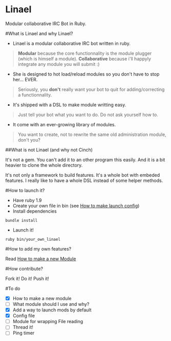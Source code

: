 Linael
======

Modular collaborative IRC Bot in Ruby.

#What is Linael and why Linael?

* Linael is a modular collaborative IRC bot written in ruby.
> **Modular** because the core functionnality is the module plugger (which is himself a module).
> **Collaborative** because i'll happyly integrate any module you will submit :)

* She is designed to hot load/reload modules so you don't have to stop her... EVER.
> Seriously, you **don't** really want your bot to quit for adding/correcting a functionnality.

* It's shipped with a DSL to make module writting easy.
> Just tell your bot what you want to do. Do not ask yourself how to.

* It come with an ever-growing library of modules.
> You want to create, not to rewrite the same old administration module, don't you?




##What is not Linael (and why not Cinch)

It's not a gem. You can't add it to an other program this easily. And it is a bit heavier to clone the whole directory.

It's not only a framework to build features. 
It's a whole bot with embeded features.
I really like to have a whole DSL instead of some helper methods.

#How to launch it?

* Have ruby 1.9
* Create your own file in bin (see [How to make launch config](https://github.com/Skizzk/Linael/wiki/How-to-make-launch-config))
* Install dependencies
```shell
bundle install
```
* Launch it! 
```shell
ruby bin/your_own_linael
```

#How to add my own features?

Read [How to make a new Module](https://github.com/Skizzk/Linael/wiki/How-to-make-a-new-Module)

#How contribute?

  Fork it! Do it! Push it!

#To do
  - [X] How to make a new module
  - [ ] What module should I use and why?
  - [X] Add a way to launch mods by default
  - [X] Config file
  - [ ] Module for wrapping File reading
  - [ ] Thread it!
  - [ ] Ping timer
